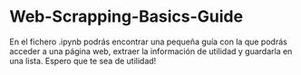 # Web-Scrapping-Basics-Guide
En el fichero .ipynb podrás encontrar una pequeña guía con la que podrás acceder a una página web, extraer la información de utilidad y guardarla en una lista.
Espero que te sea de utilidad!
